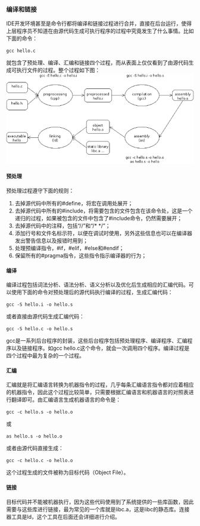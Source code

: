### 编译和链接

IDE开发环境甚至是命令行都将编译和链接过程进行合并，直接在后台运行，使得上层程序员不知道在由源代码生成可执行程序的过程中究竟发生了什么事情。比如下面的命令：

`gcc hello.c`

就包含了预处理、编译、汇编和链接四个过程，而从表面上仅仅看到了由源代码生成可执行文件的过程。整个过程如下图：
![源代码可执行文件的整个流程](figure/source-to-exe-process.png)

#### 预处理
预处理过程遵守下面的规则：

1. 去掉源代码中所有的#define，将宏在调用处展开；
2. 去掉源代码中所有的#include，将需要包含的文件包含在该命令处，这是一个递归的过程，如果被包含的文件中包含了#include命令，仍然需要展开；
3. 去掉源代码中的注释，包括“//”和“/\* \*/”；
4. 添加行号和文件名标示符，以便在调试时使用，另外这些信息也可以在编译器发出警告信息以及报错时用到；
5. 处理预编译指令，#if，#elif，#else和#endif；
6. 保留所有的#pragma指令，这些指令指示编译器的行为；

#### 编译
编译过程包括词法分析、语法分析、语义分析以及优化后生成相应的汇编代码。可以使用下面的命令对预处理后的源代码执行编译的过程，生成汇编代码：

`gcc -S hello.i -o hello.s`

或者直接由源代码生成汇编代码：

`gcc -S hello.c -o hello.s`

gcc是一系列后台程序的封装，这些后台程序包括预处理程序、编译程序、汇编程序以及链接程序。如gcc hello.c这个命令，就会一次调用四个程序。编译过程是四个过程中最为复杂的一个过程。

#### 汇编
汇编就是将汇编语言转换为机器指令的过程，几乎每条汇编语言指令都对应着相应的机器指令，因此这个过程比较简单，只需要根据汇编语言和机器语言的对照表进行翻译即可。由汇编语言生成机器语言的命令是：

`gcc -c hello.s -o hello.o`

或

`as hello.s -o hello.o`

或者由源代码直接生成：

`gcc -c hello.c -o hello.o`

这个过程生成的文件被称为目标代码（Object File）。

#### 链接
目标代码并不能被机器执行，因为这些代码使用到了系统提供的一些库函数，因此需要与这些库进行链接，最为常见的一个库就是libc.a，这是libc的静态库。连接器工具是ld，这个工具在后面还会详细进行介绍。